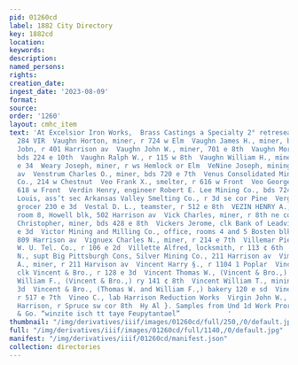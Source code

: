 ```yaml
---
pid: 01260cd
label: 1882 City Directory
key: 1882cd
location: 
keywords: 
description: 
named_persons: 
rights: 
creation_date: 
ingest_date: '2023-08-09'
format: 
source: 
order: '1260'
layout: cmhc_item
text: 'At Excelsior Iron Works,  Brass Castings a Specialty 2° retresea, mt. Prop":  VAU
  284 VIR  Vaughn Horton, miner, r 724 w Elm  Vaughn James H., miner, bds 224 © 10th  Vaughn
  Jobn, r 401 Harrison av  Vaughn John W., miner, 701 e 8th  Vaughn Morris, miner,
  bds 224 e 10th  Vaughn Ralph W., r 115 w 8th  Vaughn William H., miner, bds 141
  e 34  Weary Joseph, miner, r ws Hemlock or Elm  VeNine Joseph, mining, r 716 Harrison
  av  Venstrum Charles O., miner, bds 720 e 7th  Venus Consolidated Mining and Smelting
  Co., 214 w Chestnut  Veo Frank X., smelter, r 616 w Front  Veo George H., lab, r
  618 w Front  Verdin Henry, engineer Robert E. Lee Mining Co., bds 724 @ 6th        Verdin
  Louis, ass’t sec Arkansas Valley Smelting Co., r 3d se cor Pine  Vergez Hector,
  grocer 230 e 3d  Vestal D. L., teamster, r 512 e 8th  VEZIN HENRY A., mining engineer
  room 8, Howell blk, 502 Harrison av  Vick Charles, miner, r 8th ne cor Fryer  Vickers
  Christopher, miner, bds 428 e 8th  Vickers Jerome, clk Bank of Leadville, r 115
  e 3d  Victor Mining and Milling Co., office, rooms 4 and 5 Bosten blk  Vienna Laundry,
  809 Harrison av  Vignuex Charles N., miner, r 214 e 7th  Villemar Pierre J., repairer
  W. U. Tel. Co., r 106 e 2d  Villette Alfred, locksmith, r 113 ¢ 6th  VIMONT JO.
  N., supt Big Pittsburgh Cons, Silver Mining Co., 211 Harrison av  Vimont Thomas
  A., miner, r 211 Harvison av  Vincent Harry §., r 1104 1 Poplar  Vincent Jamés W.,
  clk Vincent & Bro., r 128 e 3d  Vincent Thomas W., (Vincent & Bro.,) r 128 ¢ 3d  Vincent
  William F., (Vincent & Bro.,) ry 141 ¢ 8th  Vincent William T., mining, r 128 e
  3d  Vincent & Bro., (Thomas W. and William F.,) bakery 120 e sd  Vine Henry, miner,
  r 517 e 7th  Vineo C., lab Harrison Reduction Works  Virgin John W., mining, 224
  Harrison, r Spruce sw cor 8th  Hy Al }. Samples from Und 1d Work Pror Abadia, E.R,
  & Go. “winzite isch tt taye Feupytantael”            '
thumbnail: "/img/derivatives/iiif/images/01260cd/full/250,/0/default.jpg"
full: "/img/derivatives/iiif/images/01260cd/full/1140,/0/default.jpg"
manifest: "/img/derivatives/iiif/01260cd/manifest.json"
collection: directories
---
```

